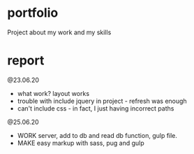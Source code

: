 # portfolio

Project about my work and my skills

# report

@23.06.20

- what work?
  layout works
- trouble with include jquery in project - refresh was enough
- can't include css - in fact, I just having incorrect paths

@25.06.20

- WORK server, add to db and read db  function, gulp file.
- MAKE easy markup with sass, pug and gulp
